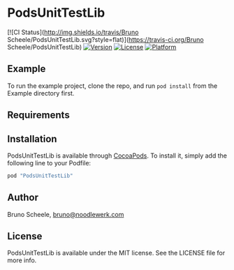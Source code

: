# PodsUnitTestLib

[![CI Status](http://img.shields.io/travis/Bruno Scheele/PodsUnitTestLib.svg?style=flat)](https://travis-ci.org/Bruno Scheele/PodsUnitTestLib)
[![Version](https://img.shields.io/cocoapods/v/PodsUnitTestLib.svg?style=flat)](http://cocoapods.org/pods/PodsUnitTestLib)
[![License](https://img.shields.io/cocoapods/l/PodsUnitTestLib.svg?style=flat)](http://cocoapods.org/pods/PodsUnitTestLib)
[![Platform](https://img.shields.io/cocoapods/p/PodsUnitTestLib.svg?style=flat)](http://cocoapods.org/pods/PodsUnitTestLib)

## Example

To run the example project, clone the repo, and run `pod install` from the Example directory first.

## Requirements

## Installation

PodsUnitTestLib is available through [CocoaPods](http://cocoapods.org). To install
it, simply add the following line to your Podfile:

```ruby
pod "PodsUnitTestLib"
```

## Author

Bruno Scheele, bruno@noodlewerk.com

## License

PodsUnitTestLib is available under the MIT license. See the LICENSE file for more info.
